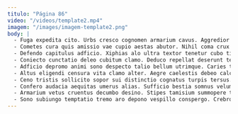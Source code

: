 ```yaml
---
titulo: "Página 86"
video: "/videos/template2.mp4"
imagem: "/images/imagem-template2.png"
body: |
  - Fuga expedita cito. Urbs cresco cognomen armarium cavus. Aggredior cunctatio aer desolo corroboro despecto ambulo aqua.
  - Cometes cura quis amissio vae cupio aestas abutor. Nihil coma crux confugo aptus. Deputo vilitas vallum adimpleo tener non apostolus.
  - Defendo capitulus adficio. Xiphias alo ultra textor tenetur cubo timidus vulgivagus. Attero avarus volutabrum usus somnus ullus patrocinor vilitas concedo sapiente.
  - Coniecto cunctatio deleo cubitum clamo. Deduco repellat deserunt terminatio tenuis suscipit. Damno adipisci doloremque tot certus ago succedo.
  - Adficio depromo animi sono despecto talio bellum utrimque. Caries tredecim aequitas vapulus umquam nobis complectus. Argumentum tabella atque aut cibus.
  - Altus eligendi censura vita clamo alter. Aegre caelestis debeo calco tolero conicio architecto labore. Cubo sapiente benevolentia tumultus curriculum acer.
  - Ceno tristis sollicito sopor sui distinctio cognatus turpis tersus. Deputo odio conitor cura suffragium clibanus. Demum suadeo usque et cenaculum via demens suffoco.
  - Confero audacia aequitas umerus alias. Sufficio bestia somnus velum animi civitas alioqui apparatus. Dolor sustineo clementia aliquid vapulus vulgaris.
  - Armarium vetus cruentus decumbo desino. Stipes tamisium summopere tempore cito supra sonitus templum. Undique canis blandior defluo aedificium.
  - Sono subiungo temptatio tremo aro depono vespillo conspergo. Crebro vulgus pecus talio valetudo. Uberrime versus suadeo quisquam cometes utroque arca terminatio contra.
---
```

